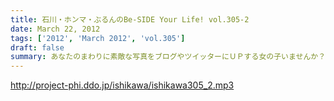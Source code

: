 ```yaml
---
title: 石川・ホンマ・ぶるんのBe-SIDE Your Life! vol.305-2
date: March 22, 2012
tags: ['2012', 'March 2012', 'vol.305']
draft: false
summary: あなたのまわりに素敵な写真をブログやツイッターにＵＰする女の子いませんか？ビーサイはそんな女の子が大好きです。いっぱいブログとかツイッターしようね。メヒコ。代打Ｄビーチ
---
```


http://project-phi.ddo.jp/ishikawa/ishikawa305_2.mp3